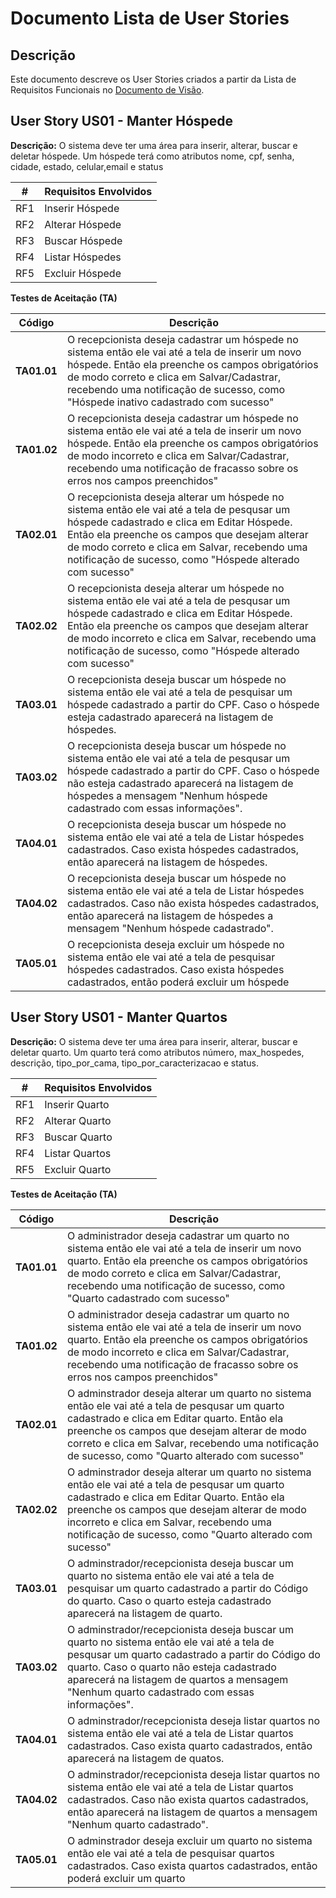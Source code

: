 # Documento Lista de User Stories

## Descrição

Este documento descreve os User Stories criados a partir da Lista de Requisitos Funcionais no [Documento de Visão]("https://github.com/WesleyVitor/sigHotel/blob/main/docs/doc-visao.md").

## User Story US01 - Manter Hóspede

<strong>Descrição:</strong> O sistema deve ter uma área para inserir, alterar, buscar e deletar hóspede. Um hóspede terá como atributos nome, cpf, senha, cidade, estado, celular,email e status


| # | Requisitos Envolvidos |
----|---------------------
RF1| Inserir Hóspede
RF2| Alterar Hóspede
RF3| Buscar Hóspede
RF4| Listar Hóspedes
RF5| Excluir Hóspede


**Testes de Aceitação (TA)**

| **Código**  | **Descrição**                                                                                                                                                                                                                                                                        |
| ----------- | ------------------------------------------------------------------------------------------------------------------------------------------------------------------------------------------------------------------------------------------------------------------------------------ |
| **TA01.01** | O recepcionista deseja cadastrar um hóspede no sistema então ele vai até a tela de inserir um novo hóspede. Então ela preenche os campos obrigatórios de modo correto e clica em Salvar/Cadastrar, recebendo uma notificação de sucesso, como "Hóspede inativo cadastrado com sucesso"                   |
| **TA01.02** | O recepcionista deseja cadastrar um hóspede no sistema então ele vai até a tela de inserir um novo hóspede. Então ela preenche os campos obrigatórios de modo incorreto e clica em Salvar/Cadastrar, recebendo uma notificação de fracasso sobre os erros nos campos preenchidos"                                                                                                                                          |
| **TA02.01** | O recepcionista deseja alterar um hóspede no sistema então ele vai até a tela de pesqusar um hóspede cadastrado e clica em Editar Hóspede. Então ela preenche os campos que desejam alterar de modo correto e clica em Salvar, recebendo uma notificação de sucesso, como "Hóspede alterado com sucesso"                                                                                                                                          |
| **TA02.02** | O recepcionista deseja alterar um hóspede no sistema então ele vai até a tela de pesqusar um hóspede cadastrado e clica em Editar Hóspede. Então ela preenche os campos que desejam alterar de modo incorreto e clica em Salvar, recebendo uma notificação de sucesso, como "Hóspede alterado com sucesso"                                                                                                                                          |
| **TA03.01** | O recepcionista deseja buscar um hóspede no sistema então ele vai até a tela de pesquisar um hóspede cadastrado a partir do CPF. Caso o hóspede esteja cadastrado aparecerá na listagem de hóspedes.                                                                                                                                         |
| **TA03.02** | O recepcionista deseja buscar um hóspede no sistema então ele vai até a tela de pesqusar um hóspede cadastrado a partir do CPF. Caso o hóspede não esteja cadastrado aparecerá na listagem de hóspedes a mensagem "Nenhum hóspede cadastrado com essas informações".                                                                                                                                          |
| **TA04.01** | O recepcionista deseja buscar um hóspede no sistema então ele vai até a tela de Listar hóspedes cadastrados. Caso exista hóspedes cadastrados, então aparecerá na listagem de hóspedes.                                                                                                                                         |
| **TA04.02** | O recepcionista deseja buscar um hóspede no sistema então ele vai até a tela de Listar hóspedes cadastrados. Caso não exista hóspedes cadastrados, então aparecerá na listagem de hóspedes a mensagem "Nenhum hóspede cadastrado".                                                                                                                                         |
| **TA05.01** | O recepcionista deseja excluir um hóspede no sistema então ele vai até a tela de pesquisar hóspedes cadastrados. Caso exista hóspedes cadastrados, então poderá excluir um hóspede                                                                                                                                      |

## User Story US01 - Manter Quartos

<strong>Descrição:</strong> O sistema deve ter uma área para inserir, alterar, buscar e deletar quarto. Um quarto terá como atributos número, max_hospedes, descrição, tipo_por_cama, tipo_por_caracterizacao e status.


| # | Requisitos Envolvidos |
----|---------------------
RF1| Inserir Quarto
RF2| Alterar Quarto
RF3| Buscar Quarto
RF4| Listar Quartos
RF5| Excluir Quarto


**Testes de Aceitação (TA)**

| **Código**  | **Descrição**                                                                                                                                                                                                                                                                        |
| ----------- | ------------------------------------------------------------------------------------------------------------------------------------------------------------------------------------------------------------------------------------------------------------------------------------ |
| **TA01.01** | O administrador deseja cadastrar um quarto no sistema então ele vai até a tela de inserir um novo quarto. Então ela preenche os campos obrigatórios de modo correto e clica em Salvar/Cadastrar, recebendo uma notificação de sucesso, como "Quarto cadastrado com sucesso"                   |
| **TA01.02** | O administrador deseja cadastrar um quarto no sistema então ele vai até a tela de inserir um novo quarto. Então ela preenche os campos obrigatórios de modo incorreto e clica em Salvar/Cadastrar, recebendo uma notificação de fracasso sobre os erros nos campos preenchidos"                                                                                                                                          |
| **TA02.01** | O adminstrador deseja alterar um quarto no sistema então ele vai até a tela de pesqusar um quarto cadastrado e clica em Editar quarto. Então ela preenche os campos que desejam alterar de modo correto e clica em Salvar, recebendo uma notificação de sucesso, como "Quarto alterado com sucesso"                                                                                                                                          |
| **TA02.02** | O adminstrador deseja alterar um quarto no sistema então ele vai até a tela de pesqusar um quarto cadastrado e clica em Editar Quarto. Então ela preenche os campos que desejam alterar de modo incorreto e clica em Salvar, recebendo uma notificação de sucesso, como "Quarto alterado com sucesso"                                                                                                                                          |
| **TA03.01** | O adminstrador/recepcionista deseja buscar um quarto no sistema então ele vai até a tela de pesquisar um quarto cadastrado a partir do Código do quarto. Caso o quarto esteja cadastrado aparecerá na listagem de quarto.                                                                                                                                         |
| **TA03.02** | O adminstrador/recepcionista deseja buscar um quarto no sistema então ele vai até a tela de pesqusar um quarto cadastrado a partir do Código do quarto. Caso o quarto não esteja cadastrado aparecerá na listagem de quartos a mensagem "Nenhum quarto cadastrado com essas informações".                                                                                                                                          |
| **TA04.01** | O adminstrador/recepcionista deseja listar quartos no sistema então ele vai até a tela de Listar quartos cadastrados. Caso exista quarto cadastrados, então aparecerá na listagem de quatos.                                                                                                                                         |
| **TA04.02** | O adminstrador/recepcionista deseja listar quartos no sistema então ele vai até a tela de Listar quartos cadastrados. Caso não exista quartos cadastrados, então aparecerá na listagem de quartos a mensagem "Nenhum quarto cadastrado".                                                                                                                                         |
| **TA05.01** | O adminstrador deseja excluir um quarto no sistema então ele vai até a tela de pesquisar quartos cadastrados. Caso exista quartos cadastrados, então poderá excluir um quarto                                                                                                                                      |
